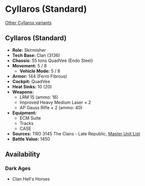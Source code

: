 # Cyllaros (Standard)

[Other Cyllaros variants](../cyllaros.md)

## Cyllaros (Standard)
- **Role:** Skirmisher
- **Tech Base:** Clan (3136)
- **Chassis:** 55 tons QuadVee (Endo Steel)
- **Movement:** 5 / 8
  - **Vehicle Mode:** 5 / 8
- **Armor:** 144 (Ferro Fibrous)
- **Cockpit:** QuadVee
- **Heat Sinks:** 10 (20)
- **Weapons:**
  - LRM 15 (ammo: 16)
  - Improved Heavy Medium Laser × 2
  - AP Gauss Rifle × 2 (ammo: 40)
- **Equipment:**
  - ECM Suite
  - Tracks
  - CASE
- **Sources:** TRO 3145 The Clans - Late Republic, [Master Unit List](http://masterunitlist.info/Unit/Details/6253/cyllaros-standard)
- **Battle Value:** 1450

## Availability

### Dark Ages
- Clan Hell's Horses

